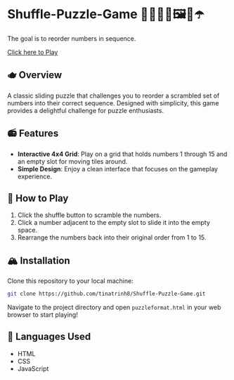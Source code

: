 # Shuffle-Puzzle-Game 🍈🧗🏻‍♀️🖼️🐣☂️
The goal is to reorder numbers in sequence.

[Click here to Play](https://tinatrinh8.github.io/Shuffle-Puzzle-Game/)

## 🫖 Overview 
A classic sliding puzzle that challenges you to reorder a scrambled set of numbers into their correct sequence. Designed with simplicity, this game provides a delightful challenge for puzzle enthusiasts.

## 📻 Features
- **Interactive 4x4 Grid**: Play on a grid that holds numbers 1 through 15 and an empty slot for moving tiles around.
- **Simple Design**: Enjoy a clean interface that focuses on the gameplay experience.

## 📨 How to Play
1. Click the shuffle button to scramble the numbers.
2. Click a number adjacent to the empty slot to slide it into the empty space.
3. Rearrange the numbers back into their original order from 1 to 15.

## 🏔️ Installation
Clone this repository to your local machine:

```bash
git clone https://github.com/tinatrinh8/Shuffle-Puzzle-Game.git
```

Navigate to the project directory and open `puzzleformat.html` in your web browser to start playing!

## 🚜 Languages Used
- HTML
- CSS
- JavaScript
